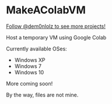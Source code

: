 # MakeAColabVM
<a class="github-button" href="https://github.com/dem0nlolz" data-color-scheme="no-preference: dark; light: light; dark: dark;" data-show-count="true" aria-label="Follow @dem0nlolz on GitHub">Follow @dem0nlolz to see more projects!</a>

Host a temporary VM using Google Colab

Currently available OSes:
* Windows XP
* Windows 7
* Windows 10

More coming soon! 

By the way, files are not mine.

